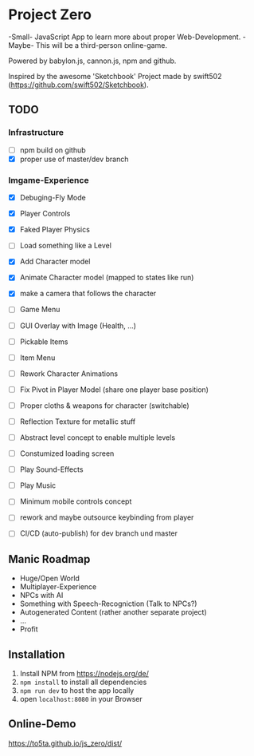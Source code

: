 # Project Zero

-Small- JavaScript App to learn more about proper Web-Development. -Maybe- This will be a third-person online-game.

Powered by babylon.js, cannon.js, npm and github.

Inspired by the awesome 'Sketchbook' Project made by swift502 (https://github.com/swift502/Sketchbook).


## TODO

### Infrastructure 
- [ ] npm build on github
- [x] proper use of master/dev branch

### Imgame-Experience
- [x] Debuging-Fly Mode
- [x] Player Controls 
- [x] Faked Player Physics
- [ ] Load something like a Level
- [X] Add Character model
- [X] Animate Character model (mapped to states like run)
- [x] make a camera that follows the character
- [ ] Game Menu
- [ ] GUI Overlay with Image (Health, ...)
- [ ] Pickable Items 
- [ ] Item Menu
- [ ] Rework Character Animations
- [ ] Fix Pivot in Player Model (share one player base position)
- [ ] Proper cloths & weapons for character (switchable)
- [ ] Reflection Texture for metallic stuff
- [ ] Abstract level concept to enable multiple levels
- [ ] Constumized loading screen
- [ ] Play Sound-Effects
- [ ] Play Music
- [ ] Minimum mobile controls concept
- [ ] rework and maybe outsource keybinding from player
- [ ] CI/CD (auto-publish) for dev branch und master 


## Manic Roadmap
- Huge/Open World
- Multiplayer-Experience
- NPCs with AI
- Something with Speech-Recogniction (Talk to NPCs?)
- Autogenerated Content (rather another separate project)
- ...
- Profit

## Installation

1. Install NPM from https://nodejs.org/de/
2. `npm install` to install all dependencies
3. `npm run dev` to host the app locally
4. open `localhost:8080` in your Browser

## Online-Demo

https://to5ta.github.io/js_zero/dist/